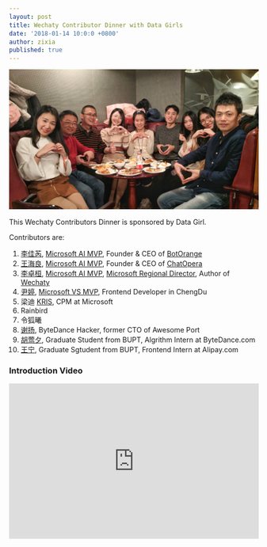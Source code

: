 ```yaml
---
layout: post
title: Wechaty Contributor Dinner with Data Girls
date: '2018-01-14 10:0:0 +0800'
author: zixia
published: true
---
```


![Wechaty Contributors][contributors-image]

This Wechaty Contributors Dinner is sponsored by Data Girl.

Contributors are:

1. [李佳芮](https://github.com/lijiarui), [Microsoft AI MVP](https://mvp.microsoft.com/en-us/PublicProfile/5003226), Founder & CEO of [BotOrange](http://botorange.com)
2. [王海良](https://github.com/samurais), [Microsoft AI MVP](https://mvp.microsoft.com/en-us/PublicProfile/5003060), Founder & CEO of [ChatOpera](https://www.chatopera.com/)
3. [李卓桓](https://github.com/zixia), [Microsoft AI MVP](https://mvp.microsoft.com/en-us/PublicProfile/5003061), [Microsoft Regional Director](https://rd.microsoft.com/en-us/huan-li), Author of [Wechaty](https://github.com/chatie/wechaty)
4. [尹婷](https://github.com/TingYinHelen), [Microsoft VS MVP](https://mvp.microsoft.com), Frontend Developer in ChengDu
5. 梁迪 [KRIS](https://www.linkedin.com/in/christina-liang-590575147/), CPM at Microsoft
6. Rainbird
7. 令狐曦
8. [谢扬](https://github.com/leinue), ByteDance Hacker, former CTO of Awesome Port
9. [胡莺夕](https://github.com/huyingxi), Graduate Student from BUPT, Algrithm Intern at ByteDance.com
10. [王宁](https://github.com/wnbupt), Graduate Sgtudent from BUPT, Frontend Intern at Alipay.com

<!--more-->

### Introduction Video

<div class="video-container" style="
    position: relative;
    padding-bottom:56.25%;
    padding-top:30px;
    height:0;
    overflow:hidden;
">
<iframe width="560" height="315" src="https://www.youtube.com/embed/MrlO0gjDe-E" frameborder="0" allowfullscreen="" style="
    position: absolute;
    top:0;
    left:0;
    width:100%;
    height:100%;
"></iframe></div>

[contributors-image]: /download/2018/wechaty-contributor-dinner-data-girl.jpg

